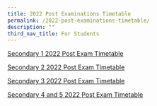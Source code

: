 ```yaml
---
title: 2022 Post Examinations Timetable
permalink: /2022-post-examinations-timetable/
description: ""
third_nav_title: For Students
---
```

[Secondary 1 2022 Post Exam Timetable](/files/Sec-1-May-2022-Post-Exam-TT-updated.pdf)

[Secondary 2 2022 Post Exam Timetable](/files/Sec-2-May-2022-Post-Exam-TT-updated.pdf)

[Secondary 3 2022 Post Exam Timetable](/files/Sec-3-May-2022-Post-Exam-TT-updated.pdf)

[Secondary 4 and 5 2022 Post Exam Timetable](/files/Sec-4-and-5-May-2022-Post-Exam-TT-updated.pdf)